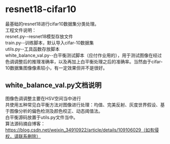 # resnet18-cifar10
最基础的resnet18进行cifar10数据集分类处理。</br>
工程文件说明：</br>
resnet.py--resnet18模型存放文件</br>
train.py--训练脚本，默认导入cifar-10数据集</br>
utils.py--工具函数存放脚本</br>
white_balance_val.py--白平衡测试脚本（应付作业用的），用于测试图像在经过色调调整后的推理准确率，以及再加上白平衡处理之后的准确率。当然由于cifar-10数据集图像像素较小，有一定效果但并不是很好。</br>

## white_balance_val.py文档说明
图像色调调整主要在HSV空间当中进行</br>
共使用五种常见白平衡方法对图像进行处理：均值、完美反射、灰度世界假设、基于图像分析的偏色检测及颜色校正、动态阈值法。</br>
白平衡源码放置于utils.py文件当中。</br>
算法源码摘自博客：https://blog.csdn.net/weixin_34910922/article/details/109106029（如有侵权，请联系删除）</br>


